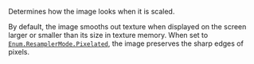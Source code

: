 Determines how the image looks when it is scaled.

By default, the image smooths out texture when displayed on the screen
larger or smaller than its size in texture memory. When set to
[`Enum.ResamplerMode.Pixelated`](https://create.roblox.com/docs/reference/engine/enums/ResamplerMode), the image
preserves the sharp edges of pixels.